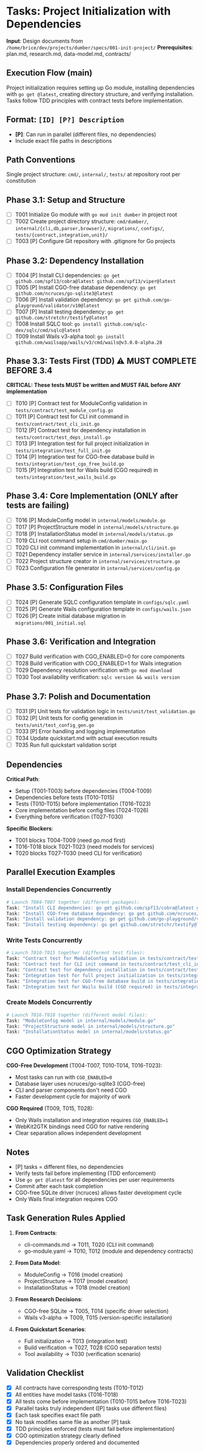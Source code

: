 # Tasks: Project Initialization with Dependencies

**Input**: Design documents from `/home/brice/dev/projects/dumber/specs/001-init-project/`
**Prerequisites**: plan.md, research.md, data-model.md, contracts/

## Execution Flow (main)
Project initialization requires setting up Go module, installing dependencies with `go get @latest`, creating directory structure, and verifying installation. Tasks follow TDD principles with contract tests before implementation.

## Format: `[ID] [P?] Description`
- **[P]**: Can run in parallel (different files, no dependencies)
- Include exact file paths in descriptions

## Path Conventions
Single project structure: `cmd/`, `internal/`, `tests/` at repository root per constitution

## Phase 3.1: Setup and Structure

- [ ] T001 Initialize Go module with `go mod init dumber` in project root
- [ ] T002 Create project directory structure: `cmd/dumber/`, `internal/{cli,db,parser,browser}/`, `migrations/`, `configs/`, `tests/{contract,integration,unit}/`
- [ ] T003 [P] Configure Git repository with .gitignore for Go projects

## Phase 3.2: Dependency Installation

- [ ] T004 [P] Install CLI dependencies: `go get github.com/spf13/cobra@latest github.com/spf13/viper@latest`
- [ ] T005 [P] Install CGO-free database dependency: `go get github.com/ncruces/go-sqlite3@latest`
- [ ] T006 [P] Install validation dependency: `go get github.com/go-playground/validator/v10@latest`
- [ ] T007 [P] Install testing dependency: `go get github.com/stretchr/testify@latest`
- [ ] T008 Install SQLC tool: `go install github.com/sqlc-dev/sqlc/cmd/sqlc@latest`
- [ ] T009 Install Wails v3-alpha tool: `go install github.com/wailsapp/wails/v3/cmd/wails@v3.0.0-alpha.28`

## Phase 3.3: Tests First (TDD) ⚠️ MUST COMPLETE BEFORE 3.4

**CRITICAL: These tests MUST be written and MUST FAIL before ANY implementation**

- [ ] T010 [P] Contract test for ModuleConfig validation in `tests/contract/test_module_config.go`
- [ ] T011 [P] Contract test for CLI init command in `tests/contract/test_cli_init.go`
- [ ] T012 [P] Contract test for dependency installation in `tests/contract/test_deps_install.go`
- [ ] T013 [P] Integration test for full project initialization in `tests/integration/test_full_init.go`
- [ ] T014 [P] Integration test for CGO-free database build in `tests/integration/test_cgo_free_build.go`
- [ ] T015 [P] Integration test for Wails build (CGO required) in `tests/integration/test_wails_build.go`

## Phase 3.4: Core Implementation (ONLY after tests are failing)

- [ ] T016 [P] ModuleConfig model in `internal/models/module.go`
- [ ] T017 [P] ProjectStructure model in `internal/models/structure.go`
- [ ] T018 [P] InstallationStatus model in `internal/models/status.go`
- [ ] T019 CLI root command setup in `cmd/dumber/main.go`
- [ ] T020 CLI init command implementation in `internal/cli/init.go`
- [ ] T021 Dependency installer service in `internal/services/installer.go`
- [ ] T022 Project structure creator in `internal/services/structure.go`
- [ ] T023 Configuration file generator in `internal/services/config.go`

## Phase 3.5: Configuration Files

- [ ] T024 [P] Generate SQLC configuration template in `configs/sqlc.yaml`
- [ ] T025 [P] Generate Wails configuration template in `configs/wails.json`
- [ ] T026 [P] Create initial database migration in `migrations/001_initial.sql`

## Phase 3.6: Verification and Integration

- [ ] T027 Build verification with CGO_ENABLED=0 for core components
- [ ] T028 Build verification with CGO_ENABLED=1 for Wails integration
- [ ] T029 Dependency resolution verification with `go mod download`
- [ ] T030 Tool availability verification: `sqlc version && wails version`

## Phase 3.7: Polish and Documentation

- [ ] T031 [P] Unit tests for validation logic in `tests/unit/test_validation.go`
- [ ] T032 [P] Unit tests for config generation in `tests/unit/test_config_gen.go`
- [ ] T033 [P] Error handling and logging implementation
- [ ] T034 Update quickstart.md with actual execution results
- [ ] T035 Run full quickstart validation script

## Dependencies

**Critical Path**:
- Setup (T001-T003) before dependencies (T004-T009)
- Dependencies before tests (T010-T015)
- Tests (T010-T015) before implementation (T016-T023)
- Core implementation before config files (T024-T026)
- Everything before verification (T027-T030)

**Specific Blockers**:
- T001 blocks T004-T009 (need go.mod first)
- T016-T018 block T021-T023 (need models for services)
- T020 blocks T027-T030 (need CLI for verification)

## Parallel Execution Examples

### Install Dependencies Concurrently
```bash
# Launch T004-T007 together (different packages):
Task: "Install CLI dependencies: go get github.com/spf13/cobra@latest github.com/spf13/viper@latest"
Task: "Install CGO-free database dependency: go get github.com/ncruces/go-sqlite3@latest"  
Task: "Install validation dependency: go get github.com/go-playground/validator/v10@latest"
Task: "Install testing dependency: go get github.com/stretchr/testify@latest"
```

### Write Tests Concurrently
```bash
# Launch T010-T015 together (different test files):
Task: "Contract test for ModuleConfig validation in tests/contract/test_module_config.go"
Task: "Contract test for CLI init command in tests/contract/test_cli_init.go"
Task: "Contract test for dependency installation in tests/contract/test_deps_install.go"
Task: "Integration test for full project initialization in tests/integration/test_full_init.go"
Task: "Integration test for CGO-free database build in tests/integration/test_cgo_free_build.go"
Task: "Integration test for Wails build (CGO required) in tests/integration/test_wails_build.go"
```

### Create Models Concurrently
```bash
# Launch T016-T018 together (different model files):
Task: "ModuleConfig model in internal/models/module.go"
Task: "ProjectStructure model in internal/models/structure.go"
Task: "InstallationStatus model in internal/models/status.go"
```

## CGO Optimization Strategy

**CGO-Free Development** (T004-T007, T010-T014, T016-T023):
- Most tasks can run with `CGO_ENABLED=0`
- Database layer uses ncruces/go-sqlite3 (CGO-free)
- CLI and parser components don't need CGO
- Faster development cycle for majority of work

**CGO Required** (T009, T015, T028):
- Only Wails installation and integration requires `CGO_ENABLED=1`
- WebKit2GTK bindings need CGO for native rendering
- Clear separation allows independent development

## Notes

- [P] tasks = different files, no dependencies
- Verify tests fail before implementing (TDD enforcement)
- Use `go get @latest` for all dependencies per user requirements
- Commit after each task completion
- CGO-free SQLite driver (ncruces) allows faster development cycle
- Only Wails final integration requires CGO

## Task Generation Rules Applied

1. **From Contracts**:
   - cli-commands.md → T011, T020 (CLI init command)
   - go-module.yaml → T010, T012 (module and dependency contracts)

2. **From Data Model**:
   - ModuleConfig → T016 (model creation)
   - ProjectStructure → T017 (model creation)
   - InstallationStatus → T018 (model creation)

3. **From Research Decisions**:
   - CGO-free SQLite → T005, T014 (specific driver selection)
   - Wails v3-alpha → T009, T015 (version-specific installation)

4. **From Quickstart Scenarios**:
   - Full initialization → T013 (integration test)
   - Build verification → T027, T028 (CGO separation tests)
   - Tool availability → T030 (verification scenario)

## Validation Checklist

- [x] All contracts have corresponding tests (T010-T012)
- [x] All entities have model tasks (T016-T018)
- [x] All tests come before implementation (T010-T015 before T016-T023)
- [x] Parallel tasks truly independent ([P] tasks use different files)
- [x] Each task specifies exact file path
- [x] No task modifies same file as another [P] task
- [x] TDD principles enforced (tests must fail before implementation)
- [x] CGO optimization strategy clearly defined
- [x] Dependencies properly ordered and documented